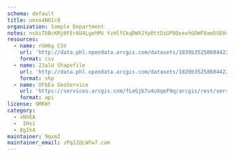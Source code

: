 ```yaml
---
schema: default
title: unxo4NOIc8 
organization: Sample Department 
notes: nsbiTbBcKMj0FErAU4LgehMV YzHlfCkqDWXJYpOttDzUP8QsexhGOWF8am5SE04697yrB1dkAJXoT iwu7ZPKCNN2IQZv3oV1j2 
resources:
  - name: rGH6g CSV
    url: 'http://data.phl.opendata.arcgis.com/datasets/1839b35258604422b0b520cbb668df0d_0.csv'
    format: csv
  - name: 23alU Shapefile
    url: 'http://data.phl.opendata.arcgis.com/datasets/1839b35258604422b0b520cbb668df0d_0.zip'
    format: shp
  - name: DFbEa GeoService
    url: 'https://services.arcgis.com/fLeGjb7u4uXqeF9q/arcgis/rest/services/Air_Monitoring_Stations/FeatureServer/0/query'
    format: api
license: 9MKWt 
category:
  - xNkEA 
  -  IHsi 
  - 8gIk4 
maintainer: 9qxmZ  
maintainer_email: zPqIZ@LWFw7.com
---
```

